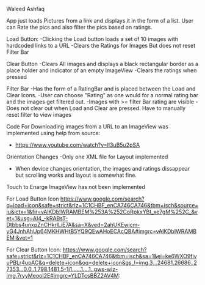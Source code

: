 Waleed Ashfaq

App just loads Pictures from a link and displays it in the form of a list.
User can Rate the pics and also filter the pics based on ratings.


Load Button:
-Clicking the Load button loads a set of 10 images with hardcoded links to a URL
-Clears the Ratings for Images But does not reset Filter Bar


Clear Button
-Clears All images and displays a black rectangular border as a place holder and indicator of an empty ImageView
-Clears the ratings when pressed


Filter Bar
-Has the form of a RatingBar and is placed between the Load and Clear Icons.
-User can choose "Rating" as one would for a normal rating bar and the images get filtered out.
-Images with >= filter Bar rating are visible
-Does not clear out when Load and Clear are pressed. Have to manually reset filter to view images


Code For Downloading images from a URL to an ImageView was implemented using help from source:
- https://www.youtube.com/watch?v=Il3uB5u2pSA


Orientation Changes
-Only one XML file for Layout implemented
- When device changes orientation, the images and ratings dissappear but scrolling works and layout is somewhat fine.

Touch to Enarge ImageView has not been implemented


For Load Button Icon
https://www.google.com/search?q=load+icon&safe=strict&rlz=1C1CHBF_enCA746CA746&tbm=isch&source=iu&ictx=1&fir=vAlKDbIWRAMBEM%253A%252CoRpkxYBI_xe7gM%252C_&vet=1&usg=AI4_-kRABsT-Dtbbs4unxpZnCHkrlLiE7A&sa=X&ved=2ahUKEwjcm-yG4JnhAhUp64MKHWHtB5YQ9QEwAHoECAcQBA#imgrc=vAlKDbIWRAMBEM:&vet=1


For Clear Button Icon:
https://www.google.com/search?safe=strict&rlz=1C1CHBF_enCA746CA746&tbm=isch&sa=1&ei=ke6WXO9fivuPBLr4upAC&q=delete+icon&oq=delete+icon&gs_l=img.3...24681.26686..27353...0.0..1.798.1481.5-1j1......1....1..gws-wiz-img.7ryyMeooI2E#imgrc=YLDTcsBBZ2AV4M:


